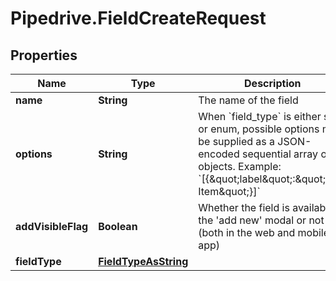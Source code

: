 # Pipedrive.FieldCreateRequest

## Properties

Name | Type | Description | Notes
------------ | ------------- | ------------- | -------------
**name** | **String** | The name of the field | 
**options** | **String** | When &#x60;field_type&#x60; is either set or enum, possible options must be supplied as a JSON-encoded sequential array of objects. Example: &#x60;[{\&quot;label\&quot;:\&quot;New Item\&quot;}]&#x60; | [optional] 
**addVisibleFlag** | **Boolean** | Whether the field is available in the &#39;add new&#39; modal or not (both in the web and mobile app) | [optional] [default to true]
**fieldType** | [**FieldTypeAsString**](FieldTypeAsString.md) |  | 


